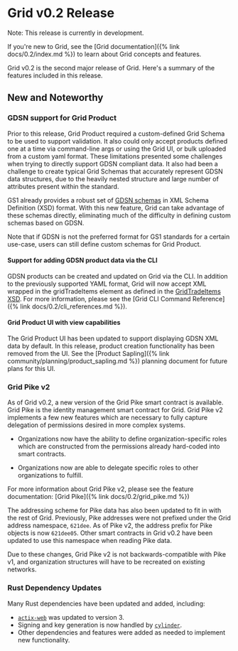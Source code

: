 # Grid v0.2 Release

<!--
  Copyright 2018-2021 Cargill Incorporated
  Licensed under Creative Commons Attribution 4.0 International License
  https://creativecommons.org/licenses/by/4.0/
-->

Note: This release is currently in development.

If you're new to Grid, see the [Grid documentation]({% link docs/0.2/index.md %})
to learn about Grid concepts and features.

Grid v0.2 is the second major release of Grid. Here's a summary of the features
included in this release.

## New and Noteworthy

### GDSN support for Grid Product

Prior to this release, Grid Product required a custom-defined Grid Schema to be
used to support validation. It also could only accept products defined one at a
time via command-line args or using the Grid UI, or bulk uploaded from a custom
yaml format. These limitations presented some challenges when trying to directly
support GDSN compliant data. It also had been a challenge to create typical Grid
Schemas that accurately represent GDSN data structures, due to the heavily
nested structure and large number of attributes present within the standard.

GS1 already provides a robust set of
[GDSN schemas](http://www.gdsregistry.org/3.1/schemas/gs1/gdsn/) in XML Schema
Definition (XSD) format. With this new feature, Grid can take advantage of these
schemas directly, eliminating much of the difficulty in defining custom schemas
based on GDSN.

Note that if GDSN is not the preferred format for GS1 standards for a certain
use-case, users can still define custom schemas for Grid Product.

#### Support for adding GDSN product data via the CLI

GDSN products can be created and updated on Grid via the CLI. In addition to the
previously supported YAML format, Grid will now accept XML wrapped in the
gridTradeItems element as defined in the
[GridTradeItems XSD](https://github.com/hyperledger/grid/blob/main/sdk/src/products/gdsn/GridTradeItems.xsd).
For more information, please see the
[Grid CLI Command Reference]({% link docs/0.2/cli_references.md %}).

#### Grid Product UI with view capabilities

The Grid Product UI has been updated to support displaying GDSN XML data by
default. In this release, product creation functionality has been removed from
the UI. See the [Product Sapling]({% link community/planning/product_sapling.md %})
planning document for future plans for this UI.

### Grid Pike v2

As of Grid v0.2, a new version of the Grid Pike smart contract is available.
Grid Pike is the identity management smart contract for Grid. Grid Pike v2
implements a few new features which are necessary to fully capture delegation of
permissions desired in more complex systems.

- Organizations now have the ability to define organization-specific roles
  which are constructed from the permissions already hard-coded into smart
  contracts.

- Organizations now are able to delegate specific roles to other organizations
  to fulfill.

For more information about Grid Pike v2, please see the feature documentation:
[Grid Pike]({% link docs/0.2/grid_pike.md %})

The addressing scheme for Pike data has also been updated to fit in with the
rest of Grid. Previously, Pike addresses were not prefixed under the Grid
address namespace, `621dee`. As of Pike v2, the address prefix for Pike objects
is now `621dee05`. Other smart contracts in Grid v0.2 have been updated to use
this namespace when reading Pike data.

Due to these changes, Grid Pike v2 is not backwards-compatible with Pike v1, and
organization structures will have to be recreated on existing networks.

### Rust Dependency Updates

Many Rust dependencies have been updated and added, including:

- [`actix-web`](https://github.com/actix/actix-web) was updated to version 3.
- Signing and key generation is now handled by [`cylinder`](https://github.com/cargill/cylinder).
- Other dependencies and features were added as needed to implement new
  functionality.
